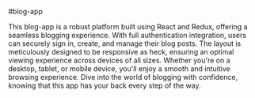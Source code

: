 #blog-app

This blog-app is a robust platform built using React and Redux, offering a seamless blogging experience. With full authentication integration, users can securely sign in, create, and manage their blog posts. The layout is meticulously designed to be responsive as heck, ensuring an optimal viewing experience across devices of all sizes. Whether you're on a desktop, tablet, or mobile device, you'll enjoy a smooth and intuitive browsing experience. Dive into the world of blogging with confidence, knowing that this app has your back every step of the way.
